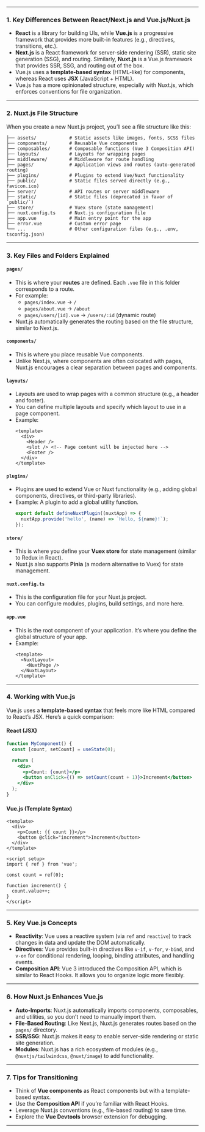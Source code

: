 
---

### **1. Key Differences Between React/Next.js and Vue.js/Nuxt.js**
- **React** is a library for building UIs, while **Vue.js** is a progressive framework that provides more built-in features (e.g., directives, transitions, etc.).
- **Next.js** is a React framework for server-side rendering (SSR), static site generation (SSG), and routing. Similarly, **Nuxt.js** is a Vue.js framework that provides SSR, SSG, and routing out of the box.
- Vue.js uses a **template-based syntax** (HTML-like) for components, whereas React uses **JSX** (JavaScript + HTML).
- Vue.js has a more opinionated structure, especially with Nuxt.js, which enforces conventions for file organization.

---

### **2. Nuxt.js File Structure**
When you create a new Nuxt.js project, you’ll see a file structure like this:

```
├── assets/            # Static assets like images, fonts, SCSS files
├── components/        # Reusable Vue components
├── composables/       # Composable functions (Vue 3 Composition API)
├── layouts/           # Layouts for wrapping pages
├── middleware/        # Middleware for route handling
├── pages/             # Application views and routes (auto-generated routing)
├── plugins/           # Plugins to extend Vue/Nuxt functionality
├── public/            # Static files served directly (e.g., favicon.ico)
├── server/            # API routes or server middleware
├── static/            # Static files (deprecated in favor of `public/`)
├── store/             # Vuex store (state management)
├── nuxt.config.ts     # Nuxt.js configuration file
├── app.vue            # Main entry point for the app
├── error.vue          # Custom error page
└── ...                # Other configuration files (e.g., .env, tsconfig.json)
```

---

### **3. Key Files and Folders Explained**

#### **`pages/`**
- This is where your **routes** are defined. Each `.vue` file in this folder corresponds to a route.
- For example:
  - `pages/index.vue` → `/`
  - `pages/about.vue` → `/about`
  - `pages/users/[id].vue` → `/users/:id` (dynamic route)
- Nuxt.js automatically generates the routing based on the file structure, similar to Next.js.

#### **`components/`**
- This is where you place reusable Vue components.
- Unlike Next.js, where components are often colocated with pages, Nuxt.js encourages a clear separation between pages and components.

#### **`layouts/`**
- Layouts are used to wrap pages with a common structure (e.g., a header and footer).
- You can define multiple layouts and specify which layout to use in a page component.
- Example:
  ```vue
  <template>
    <div>
      <Header />
      <slot /> <!-- Page content will be injected here -->
      <Footer />
    </div>
  </template>
  ```

#### **`plugins/`**
- Plugins are used to extend Vue or Nuxt functionality (e.g., adding global components, directives, or third-party libraries).
- Example: A plugin to add a global utility function.
  ```javascript
  export default defineNuxtPlugin((nuxtApp) => {
    nuxtApp.provide('hello', (name) => `Hello, ${name}!`);
  });
  ```

#### **`store/`**
- This is where you define your **Vuex store** for state management (similar to Redux in React).
- Nuxt.js also supports **Pinia** (a modern alternative to Vuex) for state management.

#### **`nuxt.config.ts`**
- This is the configuration file for your Nuxt.js project.
- You can configure modules, plugins, build settings, and more here.

#### **`app.vue`**
- This is the root component of your application. It’s where you define the global structure of your app.
- Example:
  ```vue
  <template>
    <NuxtLayout>
      <NuxtPage />
    </NuxtLayout>
  </template>
  ```

---

### **4. Working with Vue.js**
Vue.js uses a **template-based syntax** that feels more like HTML compared to React’s JSX. Here’s a quick comparison:

#### **React (JSX)**
```jsx
function MyComponent() {
  const [count, setCount] = useState(0);

  return (
    <div>
      <p>Count: {count}</p>
      <button onClick={() => setCount(count + 1)}>Increment</button>
    </div>
  );
}
```

#### **Vue.js (Template Syntax)**
```vue
<template>
  <div>
    <p>Count: {{ count }}</p>
    <button @click="increment">Increment</button>
  </div>
</template>

<script setup>
import { ref } from 'vue';

const count = ref(0);

function increment() {
  count.value++;
}
</script>
```

---

### **5. Key Vue.js Concepts**
- **Reactivity**: Vue uses a reactive system (via `ref` and `reactive`) to track changes in data and update the DOM automatically.
- **Directives**: Vue provides built-in directives like `v-if`, `v-for`, `v-bind`, and `v-on` for conditional rendering, looping, binding attributes, and handling events.
- **Composition API**: Vue 3 introduced the Composition API, which is similar to React Hooks. It allows you to organize logic more flexibly.

---

### **6. How Nuxt.js Enhances Vue.js**
- **Auto-Imports**: Nuxt.js automatically imports components, composables, and utilities, so you don’t need to manually import them.
- **File-Based Routing**: Like Next.js, Nuxt.js generates routes based on the `pages/` directory.
- **SSR/SSG**: Nuxt.js makes it easy to enable server-side rendering or static site generation.
- **Modules**: Nuxt.js has a rich ecosystem of modules (e.g., `@nuxtjs/tailwindcss`, `@nuxt/image`) to add functionality.

---

### **7. Tips for Transitioning**
- Think of **Vue components** as React components but with a template-based syntax.
- Use the **Composition API** if you’re familiar with React Hooks.
- Leverage Nuxt.js conventions (e.g., file-based routing) to save time.
- Explore the **Vue Devtools** browser extension for debugging.

---
